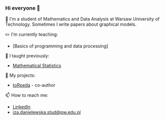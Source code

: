 ### Hi everyone 👋

:mega: I'm a student of Mathematics and Data Analysis at Warsaw University of Technology. Sometimes I write papers about graphical models.


:pencil2: I'm currently teaching:
- [Basics of programming and data processing]

:pencil: I taught previously:
- [Mathematical Statistics](https://github.com/danielewskai/SM_2024L)

🔭 My projects:
- [toRpeda](https://github.com/kozaka93/toRpEDA) - co-author


📫 How to reach me:
- [LinkedIn](www.linkedin.com/in/iza-danielewska)
- iza.danielewska.stud@pw.edu.pl


<!--
**danielewskai/danielewskai** is a ✨ _special_ ✨ repository because its `README.md` (this file) appears on your GitHub profile.

Here are some ideas to get you started:

- 🔭 I’m currently working on ...
- 🌱 I’m currently learning ...
- 👯 I’m looking to collaborate on ...
- 🤔 I’m looking for help with ...
- 💬 Ask me about ...
- 📫 How to reach me: ...
- 😄 Pronouns: ...
- ⚡ Fun fact: ...
-->
